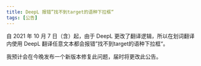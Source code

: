 ```yaml
---
title: DeepL 报错”找不到target的语种下拉框“
tags: [公告]
---
```


自 2021 年 10 月 7 日（含）起，由于 DeepL 更改了翻译逻辑，所以在划词翻译内使用 DeepL 翻译任意文本都会报错”找不到target的语种下拉框“。

我预计会在今晚发布一个新版本修复此问题，届时将更改此公告。
